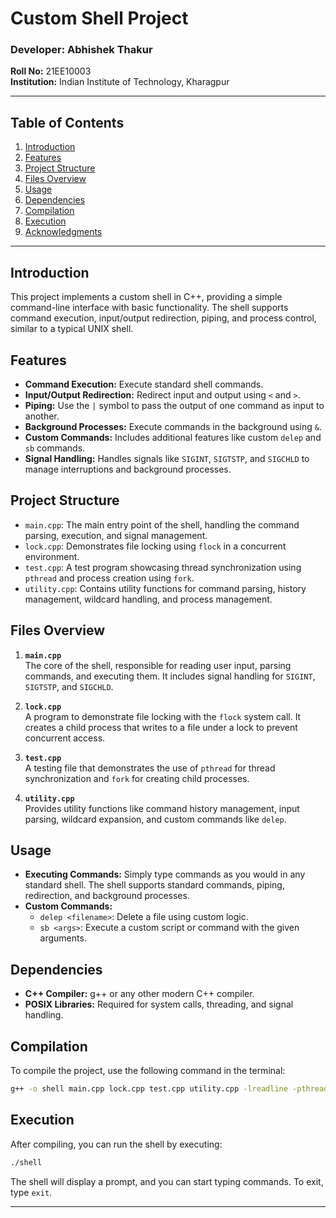 # Custom Shell Project

### Developer: Abhishek Thakur  
**Roll No:** 21EE10003  
**Institution:** Indian Institute of Technology, Kharagpur

---

## Table of Contents
1. [Introduction](#introduction)
2. [Features](#features)
3. [Project Structure](#project-structure)
4. [Files Overview](#files-overview)
5. [Usage](#usage)
6. [Dependencies](#dependencies)
7. [Compilation](#compilation)
8. [Execution](#execution)
9. [Acknowledgments](#acknowledgments)

---

## Introduction

This project implements a custom shell in C++, providing a simple command-line interface with basic functionality. The shell supports command execution, input/output redirection, piping, and process control, similar to a typical UNIX shell.

## Features

- **Command Execution:** Execute standard shell commands.
- **Input/Output Redirection:** Redirect input and output using `<` and `>`.
- **Piping:** Use the `|` symbol to pass the output of one command as input to another.
- **Background Processes:** Execute commands in the background using `&`.
- **Custom Commands:** Includes additional features like custom `delep` and `sb` commands.
- **Signal Handling:** Handles signals like `SIGINT`, `SIGTSTP`, and `SIGCHLD` to manage interruptions and background processes.

## Project Structure

- `main.cpp`: The main entry point of the shell, handling the command parsing, execution, and signal management.
- `lock.cpp`: Demonstrates file locking using `flock` in a concurrent environment.
- `test.cpp`: A test program showcasing thread synchronization using `pthread` and process creation using `fork`.
- `utility.cpp`: Contains utility functions for command parsing, history management, wildcard handling, and process management.

## Files Overview

1. **`main.cpp`**  
   The core of the shell, responsible for reading user input, parsing commands, and executing them. It includes signal handling for `SIGINT`, `SIGTSTP`, and `SIGCHLD`.

2. **`lock.cpp`**  
   A program to demonstrate file locking with the `flock` system call. It creates a child process that writes to a file under a lock to prevent concurrent access.

3. **`test.cpp`**  
   A testing file that demonstrates the use of `pthread` for thread synchronization and `fork` for creating child processes.

4. **`utility.cpp`**  
   Provides utility functions like command history management, input parsing, wildcard expansion, and custom commands like `delep`.

## Usage

- **Executing Commands:** Simply type commands as you would in any standard shell. The shell supports standard commands, piping, redirection, and background processes.
- **Custom Commands:**
  - `delep <filename>`: Delete a file using custom logic.
  - `sb <args>`: Execute a custom script or command with the given arguments.

## Dependencies

- **C++ Compiler:** g++ or any other modern C++ compiler.
- **POSIX Libraries:** Required for system calls, threading, and signal handling.

## Compilation

To compile the project, use the following command in the terminal:

```bash
g++ -o shell main.cpp lock.cpp test.cpp utility.cpp -lreadline -pthread
```

## Execution

After compiling, you can run the shell by executing:

```bash
./shell
```

The shell will display a prompt, and you can start typing commands. To exit, type `exit`.

---
